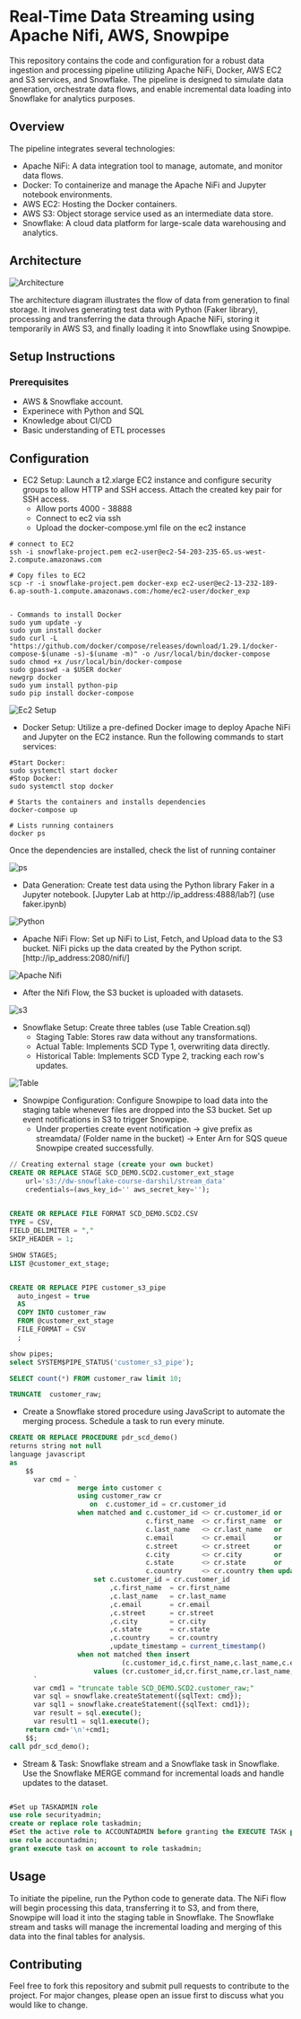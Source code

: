 # Real-Time Data Streaming using Apache Nifi, AWS, Snowpipe

This repository contains the code and configuration for a robust data ingestion and processing pipeline utilizing Apache NiFi, Docker, AWS EC2 and S3 services, and Snowflake. The pipeline is designed to simulate data generation, orchestrate data flows, and enable incremental data loading into Snowflake for analytics purposes.

##  Overview
The pipeline integrates several technologies:

- Apache NiFi: A data integration tool to manage, automate, and monitor data flows.
- Docker: To containerize and manage the Apache NiFi and Jupyter notebook environments.
- AWS EC2: Hosting the Docker containers.
- AWS S3: Object storage service used as an intermediate data store.
- Snowflake: A cloud data platform for large-scale data warehousing and analytics.

## Architecture

![Architecture](https://github.com/pranjals26/Real-Time-Data-Streaming/blob/main/Real%20Time%20Data%20Streaming.jpg)

The architecture diagram illustrates the flow of data from generation to final storage. It involves generating test data with Python (Faker library), processing and transferring the data through Apache NiFi, storing it temporarily in AWS S3, and finally loading it into Snowflake using Snowpipe.

## Setup Instructions
### Prerequisites
- AWS & Snowflake account.
- Experinece with Python and SQL 
- Knowledge about CI/CD
- Basic understanding of ETL processes

## Configuration
- EC2 Setup: Launch a t2.xlarge EC2 instance and configure security groups to allow HTTP and SSH access. Attach the created key pair for SSH access.
    - Allow ports 4000 - 38888
    - Connect to ec2 via ssh
    - Upload the docker-compose.yml  file on the ec2 instance <br />

```
# connect to EC2
ssh -i snowflake-project.pem ec2-user@ec2-54-203-235-65.us-west-2.compute.amazonaws.com

# Copy files to EC2
scp -r -i snowflake-project.pem docker-exp ec2-user@ec2-13-232-189-6.ap-south-1.compute.amazonaws.com:/home/ec2-user/docker_exp


- Commands to install Docker
sudo yum update -y
sudo yum install docker
sudo curl -L "https://github.com/docker/compose/releases/download/1.29.1/docker-compose-$(uname -s)-$(uname -m)" -o /usr/local/bin/docker-compose
sudo chmod +x /usr/local/bin/docker-compose
sudo gpasswd -a $USER docker
newgrp docker
sudo yum install python-pip
sudo pip install docker-compose

```


![Ec2 Setup](https://github.com/pranjals26/Real-Time-Data-Streaming/blob/main/Workflow/Ec2connect.png)

- Docker Setup: Utilize a pre-defined Docker image to deploy Apache NiFi and Jupyter on the EC2 instance. Run the following commands to start services:
```
#Start Docker: 
sudo systemctl start docker
#Stop Docker:
sudo systemctl stop docker

# Starts the containers and installs dependencies
docker-compose up

# Lists running containers
docker ps 
 ```
Once the dependencies are installed, check the list of running container

![ps](https://github.com/pranjals26/Real-Time-Data-Streaming/blob/main/Workflow/ps.png)

- Data Generation: Create test data using the Python library Faker in a Jupyter notebook. [Jupyter Lab at http://ip_address:4888/lab?] (use faker.ipynb)

![Python](https://github.com/pranjals26/Real-Time-Data-Streaming/blob/main/Workflow/Python%20code%20for%20data%20generation.png)

- Apache NiFi Flow: Set up NiFi to List, Fetch, and Upload data to the S3 bucket. NiFi picks up the data created by the Python script. [http://ip_address:2080/nifi/]

![Apache Nifi](https://github.com/pranjals26/Real-Time-Data-Streaming/blob/main/Workflow/nififlow.png)

- After the Nifi Flow, the S3 bucket is uploaded with datasets. 

![s3](https://github.com/pranjals26/Real-Time-Data-Streaming/blob/main/Workflow/S3%20OBJECTS.png)

- Snowflake Setup: Create three tables (use Table Creation.sql)
  - Staging Table: Stores raw data without any transformations.
  - Actual Table: Implements SCD Type 1, overwriting data directly.
  - Historical Table: Implements SCD Type 2, tracking each row's updates.

![Table](https://github.com/pranjals26/Real-Time-Data-Streaming/blob/main/Workflow/TBALE%20CREATION.png)

- Snowpipe Configuration: Configure Snowpipe to load data into the staging table whenever files are dropped into the S3 bucket. Set up event notifications in S3 to trigger Snowpipe.
    - Under properties create event notification -> give prefix as streamdata/ (Folder name in the bucket) -> Enter Arn for SQS queue Snowpipe created successfully. 
```SQL
// Creating external stage (create your own bucket)
CREATE OR REPLACE STAGE SCD_DEMO.SCD2.customer_ext_stage
    url='s3://dw-snowflake-course-darshil/stream_data'
    credentials=(aws_key_id='' aws_secret_key='');
   

CREATE OR REPLACE FILE FORMAT SCD_DEMO.SCD2.CSV
TYPE = CSV,
FIELD_DELIMITER = ","
SKIP_HEADER = 1;

SHOW STAGES;
LIST @customer_ext_stage;


CREATE OR REPLACE PIPE customer_s3_pipe
  auto_ingest = true
  AS
  COPY INTO customer_raw
  FROM @customer_ext_stage
  FILE_FORMAT = CSV
  ;

show pipes;
select SYSTEM$PIPE_STATUS('customer_s3_pipe');

SELECT count(*) FROM customer_raw limit 10;

TRUNCATE  customer_raw;
```

- Create a Snowflake stored procedure using JavaScript to automate the merging process. Schedule a task to run every minute.

```sql
CREATE OR REPLACE PROCEDURE pdr_scd_demo()
returns string not null
language javascript
as
    $$
      var cmd = `
                 merge into customer c 
                 using customer_raw cr
                    on  c.customer_id = cr.customer_id
                 when matched and c.customer_id <> cr.customer_id or
                                  c.first_name  <> cr.first_name  or
                                  c.last_name   <> cr.last_name   or
                                  c.email       <> cr.email       or
                                  c.street      <> cr.street      or
                                  c.city        <> cr.city        or
                                  c.state       <> cr.state       or
                                  c.country     <> cr.country then update
                     set c.customer_id = cr.customer_id
                         ,c.first_name  = cr.first_name 
                         ,c.last_name   = cr.last_name  
                         ,c.email       = cr.email      
                         ,c.street      = cr.street     
                         ,c.city        = cr.city       
                         ,c.state       = cr.state      
                         ,c.country     = cr.country  
                         ,update_timestamp = current_timestamp()
                 when not matched then insert
                            (c.customer_id,c.first_name,c.last_name,c.email,c.street,c.city,c.state,c.country)
                     values (cr.customer_id,cr.first_name,cr.last_name,cr.email,cr.street,cr.city,cr.state,cr.country);
      `
      var cmd1 = "truncate table SCD_DEMO.SCD2.customer_raw;"
      var sql = snowflake.createStatement({sqlText: cmd});
      var sql1 = snowflake.createStatement({sqlText: cmd1});
      var result = sql.execute();
      var result1 = sql1.execute();
    return cmd+'\n'+cmd1;
    $$;
call pdr_scd_demo();

```



- Stream & Task: Snowflake stream and a Snowflake task in Snowflake. Use the Snowflake MERGE command for incremental loads and handle updates to the dataset.

```sql

#Set up TASKADMIN role
use role securityadmin;
create or replace role taskadmin;
#Set the active role to ACCOUNTADMIN before granting the EXECUTE TASK privilege to TASKADMIN
use role accountadmin;
grant execute task on account to role taskadmin;

```

## Usage
To initiate the pipeline, run the Python code to generate data. The NiFi flow will begin processing this data, transferring it to S3, and from there, Snowpipe will load it into the staging table in Snowflake. The Snowflake stream and tasks will manage the incremental loading and merging of this data into the final tables for analysis.

## Contributing
Feel free to fork this repository and submit pull requests to contribute to the project. For major changes, please open an issue first to discuss what you would like to change.





